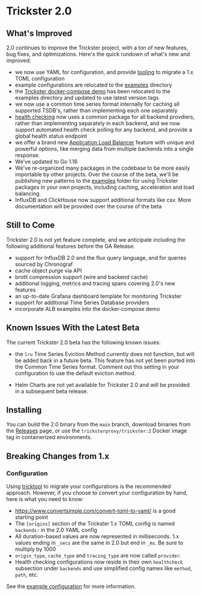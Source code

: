 # Trickster 2.0

## What's Improved

2.0 continues to improve the Trickster project, with a ton of new features, bug fixes, and optimizations. Here's the quick rundown of what's new and improved:

- we now use YAML for configuration, and provide [tooling](http://github.com/tricksterproxy/tricktool) to migrate a 1.x TOML configuration
- example configurations are relocated to the [examples](../examples/conf) directory
- the [Trickster docker-compose demo](../examples/docker-compose) has been relocated to the examples directory and updated to use latest version tags
- we now use a common time series format internally for caching all supported TSDB's, rather than implementing each one separately
- [health checking](./health.md) now uses a common package for all backend provdiers, rather than implementing separately in each backend, and we now support automated health check polling for any backend, and provide a global health status endpoint
- we offer a brand new [Application Load Balancer](./alb.md) feature with unique and powerful options, like merging data from multiple backends into a single response.
- We've updated to Go 1.16
- We've re-organized many packages in the codebase to be more easily importable by other projects. Over the course of the beta, we'll be publishing new patterns to the [examples](../examples/) folder for using Trickster packages in your own projects, including caching, acceleration and load balancing.
- InfluxDB and ClickHouse now support additional formats like csv. More documentation will be provided over the course of the beta

## Still to Come

Trickster 2.0 is not yet feature complete, and we anticipate including the following additional features before the GA Release:

- support for InfluxDB 2.0 and the flux query language, and for queries sourced by Chronograf
- cache object purge via API
- brotli compression support (wire and backend cache)
- additional logging, metrics and tracing spans covering 2.0's new features
- an up-to-date Grafana dashboard template for monitoring Trickster
- support for additional Time Series Database providers
- incorporate ALB examples into the docker-compose demo

## Known Issues With the Latest Beta

The current Trickster 2.0 beta has the following known issues:

- the `lru` Time Series Eviction Method currently does not function, but will be added back in a future beta. This feature has not yet been ported into the Common Time Series format. Comment out this setting in your configuration to use the default eviction method.

- Helm Charts are not yet available for Trickster 2.0 and will be provided in a subsequent beta release.

## Installing

You can build the 2.0 binary from the `main` branch, download binaries from the [Releases](http://github.com/tricksterproxy/trickster/releases) page, or use the `tricksterproxy/trickster:2` Docker image tag in containerized environments.

## Breaking Changes from 1.x

### Configuration

Using [tricktool](http://github.com/tricksterproxy/tricktool) to migrate your configurations is the recommended approach. However, if you choose to convert your configuration by hand, here is what you need to know:

- <https://www.convertsimple.com/convert-toml-to-yaml/> is a good starting point
- The `[origins]` section of the Trickster 1.x TOML config is named `backends:` in the 2.0 YAML config
- All duration-based values are now represented in milliseconds. 1.x values ending in `_secs` are the same in 2.0 but end in `_ms`. Be sure to multiply by 1000
- `origin_type`, `cache_type` and `tracing_type` are now called `provider`.
- Health checking configurations now reside in their own `healthcheck` subsection under `backends` and use simplified config names like `method`, `path`, etc.

See the [example configuration](../examples/conf/example.full.yaml) for more information.
